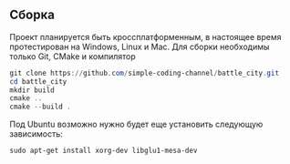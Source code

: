 ## Сборка
Проект планируется быть кроссплатформенным, в настоящее время протестирован на Windows, Linux и Mac.
Для сборки необходимы только Git, CMake и компилятор

```powershell
git clone https://github.com/simple-coding-channel/battle_city.git
cd battle_city
mkdir build
cmake ..
cmake --build .
```

Под Ubuntu возможно нужно будет еще установить следующую зависимость:
```powershell
sudo apt-get install xorg-dev libglu1-mesa-dev
```
